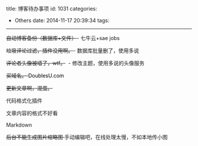 title: 博客待办事项
id: 1031
categories:
  - Others
date: 2014-11-17 20:39:34
tags:
---

<del>自动博客备份（数据库+文件）</del>- 七牛云+sae jobs

<del>垃圾评论过滤，插件没用啊。</del>- 数据库批量删了，使用多说

<del>评论者头像被墙了，wtf。</del>  - 修改主题，使用多说的头像服务

<del>买域名。 </del><span style="color: #000000;">DoublesU.com</span>

<del>更新文章啊，混蛋。</del>

代码格式化插件

文章内容的格式不好看

Markdown

<del>后台不能生成图片缩略图 </del> 手动编辑吧，在线处理太慢，不如本地传小图